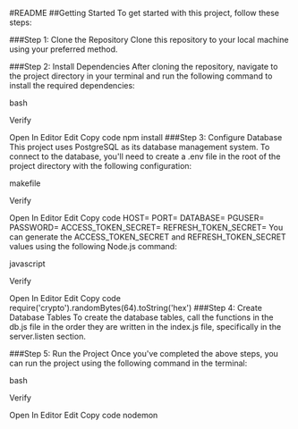 #README
##Getting Started
To get started with this project, follow these steps:

###Step 1: Clone the Repository
Clone this repository to your local machine using your preferred method.

###Step 2: Install Dependencies
After cloning the repository, navigate to the project directory in your terminal and run the following command to install the required dependencies:

bash

Verify

Open In Editor
Edit
Copy code
npm install
###Step 3: Configure Database
This project uses PostgreSQL as its database management system. To connect to the database, you'll need to create a .env file in the root of the project directory with the following configuration:

makefile

Verify

Open In Editor
Edit
Copy code
HOST=
PORT=
DATABASE=
PGUSER=
PASSWORD=
ACCESS_TOKEN_SECRET=
REFRESH_TOKEN_SECRET=
You can generate the ACCESS_TOKEN_SECRET and REFRESH_TOKEN_SECRET values using the following Node.js command:

javascript

Verify

Open In Editor
Edit
Copy code
require('crypto').randomBytes(64).toString('hex')
###Step 4: Create Database Tables
To create the database tables, call the functions in the db.js file in the order they are written in the index.js file, specifically in the server.listen section.

###Step 5: Run the Project
Once you've completed the above steps, you can run the project using the following command in the terminal:

bash

Verify

Open In Editor
Edit
Copy code
nodemon
